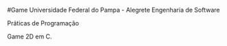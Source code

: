 #Game
Universidade Federal do Pampa - Alegrete Engenharia de Software 

Práticas de Programação

Game 2D em C.
